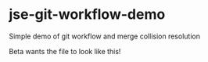 # jse-git-workflow-demo
Simple demo of git workflow and merge collision resolution

Beta wants the file to look like this!
